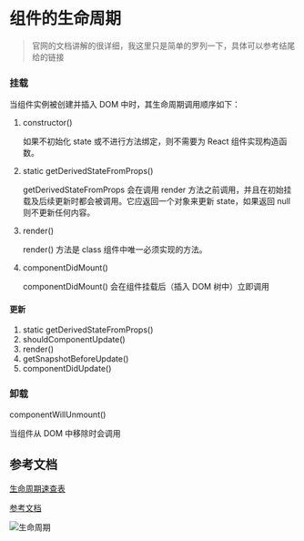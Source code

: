 # 组件的生命周期
> 官网的文档讲解的很详细，我这里只是简单的罗列一下，具体可以参考结尾给的链接 

### 挂载

当组件实例被创建并插入 DOM 中时，其生命周期调用顺序如下：

1. constructor()

   如果不初始化 state 或不进行方法绑定，则不需要为 React 组件实现构造函数。

2. static getDerivedStateFromProps()
   
   getDerivedStateFromProps 会在调用 render 方法之前调用，并且在初始挂载及后续更新时都会被调用。它应返回一个对象来更新 state，如果返回 null 则不更新任何内容。
   
3. render()

   render() 方法是 class 组件中唯一必须实现的方法。

4. componentDidMount()

   componentDidMount() 会在组件挂载后（插入 DOM 树中）立即调用

#### 更新

1. static getDerivedStateFromProps()
2. shouldComponentUpdate()
3. render()
4. getSnapshotBeforeUpdate()
5. componentDidUpdate()

### 卸载

componentWillUnmount()

当组件从 DOM 中移除时会调用

## 参考文档

[生命周期速查表](https://projects.wojtekmaj.pl/react-lifecycle-methods-diagram/)

[参考文档](https://react.docschina.org/docs/react-component.html)

![生命周期](https://gitee.com/hanyun_admin/picgo/raw/master/img/%E7%94%9F%E5%91%BD%E5%91%A8%E6%9C%9F.png)


